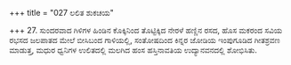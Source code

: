 +++
title = "027 ಲಲಿತ ಶುಕಚಯ"

+++
27. ಸುಂದರವಾದ ಗಿಳಿಗಳ ಹಿಂಡಿನ ಕೊಕ್ಕಿನಿಂದ ತೊಟ್ಟಿಕ್ಕಿದ  ನೇರಳೆ ಹಣ್ಣಿನ ರಸದ, ಹೊಸ ಮಕರಂದ ಸವಿಯ ರಭಸದ ಜಲಪಾತದ ಮೇಲೆ ಬೀಸಿಬಂದ ಗಾಳಿಯಲ್ಲಿ, ಸಂತೋಷದಿಂದ ಕಿನ್ನರ ಜೋಡಿಯ ಇಂಪುಗೂಡಿದ ಗೀತಶ್ರವಣ ಮಾಡುತ್ತ, ಮಧುರ ಧ್ವನಿಗಳ ಉಲಿತದಲ್ಲಿ ಮಲಗಿದ ಹಂಸ ಹಸ್ತಿನಾವತಿಯ ಉದ್ಯಾನವನದಲ್ಲಿ ಶೋಭಿಸಿತು.